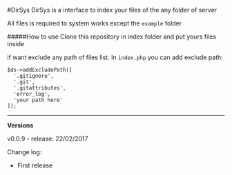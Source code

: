 #DirSys
DirSys is a interface to index your files of the any folder of server 

All files is required to system works except the `example` folder

#####How to use
Clone this repository in index folder and put yours files inside

if want exclude any path of files list. In `index.php` you can add exclude path:
```
$ds->addExcludePath([
  '.gitignore',
  '.git',
  '.gitattributes',
  'error_log',
  'your path here'
]);
```

---

**Versions**

v0.0.9 - release: 22/02/2017

Change log:
- First release

